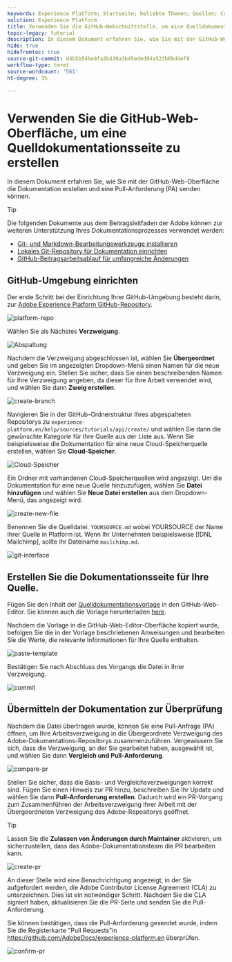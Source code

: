 ```yaml
---
keywords: Experience Platform; Startseite; beliebte Themen; Quellen; Connectoren; Quell-Connectoren; Quellen-SDK; SDK
solution: Experience Platform
title: Verwenden Sie die GitHub-Webschnittstelle, um eine Quelldokumentationsseite zu erstellen
topic-legacy: tutorial
description: In diesem Dokument erfahren Sie, wie Sie mit der GitHub-Web-Oberfläche die Dokumentation erstellen und eine Pull-Anforderung (PA) senden können.
hide: true
hidefromtoc: true
source-git-commit: d4b5b54be9fa2b430a3b45eded94a523b6bd4ef8
workflow-type: tm+mt
source-wordcount: '561'
ht-degree: 3%

---
```


# Verwenden Sie die GitHub-Web-Oberfläche, um eine Quelldokumentationsseite zu erstellen

In diesem Dokument erfahren Sie, wie Sie mit der GitHub-Web-Oberfläche die Dokumentation erstellen und eine Pull-Anforderung (PA) senden können.

>[!TIP]
>
>Die folgenden Dokumente aus dem Beitragsleitfaden der Adobe können zur weiteren Unterstützung Ihres Dokumentationsprozesses verwendet werden: <ul><li>[Git- und Markdown-Bearbeitungswerkzeuge installieren](https://experienceleague.adobe.com/docs/contributor/contributor-guide/setup/install-tools.html?lang=en)</li><li>[Lokales Git-Repository für Dokumentation einrichten](https://experienceleague.adobe.com/docs/contributor/contributor-guide/setup/local-repo.html?lang=en)</li><li>[GitHub-Beitragsarbeitsablauf für umfangreiche Änderungen](https://experienceleague.adobe.com/docs/contributor/contributor-guide/setup/full-workflow.html?lang=en)</li></ul>

## GitHub-Umgebung einrichten

Der erste Schritt bei der Einrichtung Ihrer GitHub-Umgebung besteht darin, zur [Adobe Experience Platform GitHub-Repository](https://github.com/AdobeDocs/experience-platform.en).

![platform-repo](../assets/platform-repo.png)

Wählen Sie als Nächstes **Verzweigung**.

![Abspaltung](../assets/fork.png)

Nachdem die Verzweigung abgeschlossen ist, wählen Sie **Übergeordnet** und geben Sie im angezeigten Dropdown-Menü einen Namen für die neue Verzweigung ein. Stellen Sie sicher, dass Sie einen beschreibenden Namen für Ihre Verzweigung angeben, da dieser für Ihre Arbeit verwendet wird, und wählen Sie dann **Zweig erstellen**.

![create-branch](../assets/create-branch.png)

Navigieren Sie in der GitHub-Ordnerstruktur Ihres abgespalteten Repositorys zu `experience-platform.en/help/sources/tutorials/api/create/` und wählen Sie dann die gewünschte Kategorie für Ihre Quelle aus der Liste aus. Wenn Sie beispielsweise die Dokumentation für eine neue Cloud-Speicherquelle erstellen, wählen Sie **Cloud-Speicher**.

![Cloud-Speicher](../assets/cloud-storage.png)

Ein Ordner mit vorhandenen Cloud-Speicherquellen wird angezeigt. Um die Dokumentation für eine neue Quelle hinzuzufügen, wählen Sie **Datei hinzufügen** und wählen Sie **Neue Datei erstellen** aus dem Dropdown-Menü, das angezeigt wird.

![create-new-file](../assets/create-new-file.png)

Benennen Sie die Quelldatei. `YOURSOURCE.md` wobei YOURSOURCE der Name Ihrer Quelle in Platform ist. Wenn Ihr Unternehmen beispielsweise [!DNL Mailchimp], sollte Ihr Dateiname `mailchimp.md`.

![git-interface](../assets/git-interface.png)

## Erstellen Sie die Dokumentationsseite für Ihre Quelle.

Fügen Sie den Inhalt der [Quelldokumentationsvorlage](./template.md) in den GitHub-Web-Editor. Sie können auch die Vorlage herunterladen [here](../assets/template.zip).

Nachdem die Vorlage in die GitHub-Web-Editor-Oberfläche kopiert wurde, befolgen Sie die in der Vorlage beschriebenen Anweisungen und bearbeiten Sie die Werte, die relevante Informationen für Ihre Quelle enthalten.

![paste-template](../assets/paste-template.png)

Bestätigen Sie nach Abschluss des Vorgangs die Datei in Ihrer Verzweigung.

![commit](../assets/commit.png)

## Übermitteln der Dokumentation zur Überprüfung

Nachdem die Datei übertragen wurde, können Sie eine Pull-Anfrage (PA) öffnen, um Ihre Arbeitsverzweigung in die Übergeordnete Verzweigung des Adobe-Dokumentations-Repositorys zusammenzuführen. Vergewissern Sie sich, dass die Verzweigung, an der Sie gearbeitet haben, ausgewählt ist, und wählen Sie dann **Vergleich und Pull-Anforderung**.

![compare-pr](../assets/compare-pr.png)

Stellen Sie sicher, dass die Basis- und Vergleichsverzweigungen korrekt sind. Fügen Sie einen Hinweis zur PR hinzu, beschreiben Sie Ihr Update und wählen Sie dann **Pull-Anforderung erstellen**. Dadurch wird ein PR-Vorgang zum Zusammenführen der Arbeitsverzweigung Ihrer Arbeit mit der Übergeordneten Verzweigung des Adobe-Repositorys geöffnet.

>[!TIP]
>
>Lassen Sie die **Zulassen von Änderungen durch Maintainer** aktivieren, um sicherzustellen, dass das Adobe-Dokumentationsteam die PR bearbeiten kann.

![create-pr](../assets/create-pr.png)

An dieser Stelle wird eine Benachrichtigung angezeigt, in der Sie aufgefordert werden, die Adobe Contributor License Agreement (CLA) zu unterzeichnen. Dies ist ein notwendiger Schritt. Nachdem Sie die CLA signiert haben, aktualisieren Sie die PR-Seite und senden Sie die Pull-Anforderung.

Sie können bestätigen, dass die Pull-Anforderung gesendet wurde, indem Sie die Registerkarte &quot;Pull Requests&quot;in https://github.com/AdobeDocs/experience-platform.en überprüfen.

![confirm-pr](../assets/confirm-pr.png)
